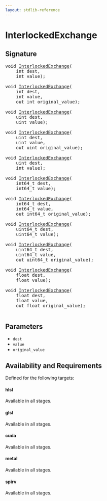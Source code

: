 ```yaml
---
layout: stdlib-reference
---
```


# InterlockedExchange

## Signature 

<pre>
<span class="code_keyword">void</span> <a href="/stdlib-reference/global-decls/InterlockedExchange">InterlockedExchange</a>(
    <span class="code_keyword">int</span> <span class='code_param'>dest</span>,
    <span class="code_keyword">int</span> <span class='code_param'>value</span>);

<span class="code_keyword">void</span> <a href="/stdlib-reference/global-decls/InterlockedExchange">InterlockedExchange</a>(
    <span class="code_keyword">int</span> <span class='code_param'>dest</span>,
    <span class="code_keyword">int</span> <span class='code_param'>value</span>,
    <span class="code_keyword">out</span> <span class="code_keyword">int</span> <span class='code_param'>original_value</span>);

<span class="code_keyword">void</span> <a href="/stdlib-reference/global-decls/InterlockedExchange">InterlockedExchange</a>(
    <span class="code_keyword">uint</span> <span class='code_param'>dest</span>,
    <span class="code_keyword">uint</span> <span class='code_param'>value</span>);

<span class="code_keyword">void</span> <a href="/stdlib-reference/global-decls/InterlockedExchange">InterlockedExchange</a>(
    <span class="code_keyword">uint</span> <span class='code_param'>dest</span>,
    <span class="code_keyword">uint</span> <span class='code_param'>value</span>,
    <span class="code_keyword">out</span> <span class="code_keyword">uint</span> <span class='code_param'>original_value</span>);

<span class="code_keyword">void</span> <a href="/stdlib-reference/global-decls/InterlockedExchange">InterlockedExchange</a>(
    <span class="code_keyword">uint</span> <span class='code_param'>dest</span>,
    <span class="code_keyword">int</span> <span class='code_param'>value</span>);

<span class="code_keyword">void</span> <a href="/stdlib-reference/global-decls/InterlockedExchange">InterlockedExchange</a>(
    int64_t <span class='code_param'>dest</span>,
    int64_t <span class='code_param'>value</span>);

<span class="code_keyword">void</span> <a href="/stdlib-reference/global-decls/InterlockedExchange">InterlockedExchange</a>(
    int64_t <span class='code_param'>dest</span>,
    int64_t <span class='code_param'>value</span>,
    <span class="code_keyword">out</span> int64_t <span class='code_param'>original_value</span>);

<span class="code_keyword">void</span> <a href="/stdlib-reference/global-decls/InterlockedExchange">InterlockedExchange</a>(
    uint64_t <span class='code_param'>dest</span>,
    uint64_t <span class='code_param'>value</span>);

<span class="code_keyword">void</span> <a href="/stdlib-reference/global-decls/InterlockedExchange">InterlockedExchange</a>(
    uint64_t <span class='code_param'>dest</span>,
    uint64_t <span class='code_param'>value</span>,
    <span class="code_keyword">out</span> uint64_t <span class='code_param'>original_value</span>);

<span class="code_keyword">void</span> <a href="/stdlib-reference/global-decls/InterlockedExchange">InterlockedExchange</a>(
    <span class="code_keyword">float</span> <span class='code_param'>dest</span>,
    <span class="code_keyword">float</span> <span class='code_param'>value</span>);

<span class="code_keyword">void</span> <a href="/stdlib-reference/global-decls/InterlockedExchange">InterlockedExchange</a>(
    <span class="code_keyword">float</span> <span class='code_param'>dest</span>,
    <span class="code_keyword">float</span> <span class='code_param'>value</span>,
    <span class="code_keyword">out</span> <span class="code_keyword">float</span> <span class='code_param'>original_value</span>);

</pre>

## Parameters

* `dest`
* `value`
* `original_value`

## Availability and Requirements

Defined for the following targets:

#### hlsl
Available in all stages.

#### glsl
Available in all stages.

#### cuda
Available in all stages.

#### metal
Available in all stages.

#### spirv
Available in all stages.



